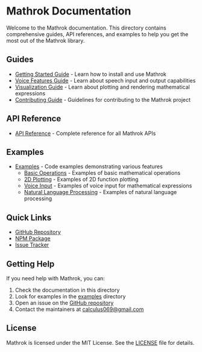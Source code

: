 # Mathrok Documentation

Welcome to the Mathrok documentation. This directory contains comprehensive guides, API references, and examples to help you get the most out of the Mathrok library.

## Guides

- [Getting Started Guide](./guides/GETTING_STARTED.md) - Learn how to install and use Mathrok
- [Voice Features Guide](./guides/VOICE_FEATURES.md) - Learn about speech input and output capabilities
- [Visualization Guide](./guides/VISUALIZATION.md) - Learn about plotting and rendering mathematical expressions
- [Contributing Guide](./guides/CONTRIBUTING.md) - Guidelines for contributing to the Mathrok project

## API Reference

- [API Reference](./api/API_REFERENCE.md) - Complete reference for all Mathrok APIs

## Examples

- [Examples](./examples/README.md) - Code examples demonstrating various features
  - [Basic Operations](./examples/basic-operations.js) - Examples of basic mathematical operations
  - [2D Plotting](./examples/2d-plotting.js) - Examples of 2D function plotting
  - [Voice Input](./examples/voice-input.js) - Examples of voice input for mathematical expressions
  - [Natural Language Processing](./examples/natural-language.js) - Examples of natural language processing

## Quick Links

- [GitHub Repository](https://github.com/Odeneho-Calculus/Mathrok)
- [NPM Package](https://www.npmjs.com/package/mathrok)
- [Issue Tracker](https://github.com/Odeneho-Calculus/Mathrok/issues)

## Getting Help

If you need help with Mathrok, you can:

1. Check the documentation in this directory
2. Look for examples in the [examples](./examples) directory
3. Open an issue on the [GitHub repository](https://github.com/Odeneho-Calculus/Mathrok/issues)
4. Contact the maintainers at calculus069@gmail.com

## License

Mathrok is licensed under the MIT License. See the [LICENSE](../LICENSE) file for details.